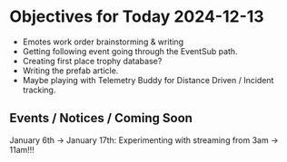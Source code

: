 # Objectives for Today 2024-12-13

- Emotes work order brainstorming & writing
- Getting following event going through the EventSub path.
- Creating first place trophy database?
- Writing the prefab article.
- Maybe playing with Telemetry Buddy for Distance Driven / Incident tracking.

## Events / Notices / Coming Soon

January 6th -> January 17th: Experimenting with streaming from 3am -> 11am!!!
